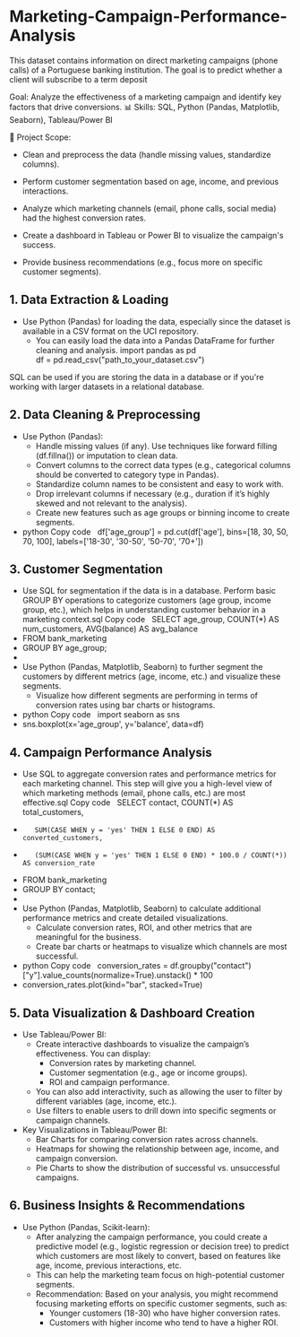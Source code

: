 # Marketing-Campaign-Performance-Analysis
This dataset contains information on direct marketing campaigns (phone calls) of a Portuguese banking institution. The goal is to predict whether a client will subscribe to a term deposit

Goal: Analyze the effectiveness of a marketing campaign and identify key factors that drive conversions. 📊 Skills: SQL, Python (Pandas, Matplotlib, Seaborn), Tableau/Power BI


🔹 Project Scope:

* Clean and preprocess the data (handle missing values, standardize columns).

* Perform customer segmentation based on age, income, and previous interactions.

* Analyze which marketing channels (email, phone calls, social media) had the highest conversion rates.

* Create a dashboard in Tableau or Power BI to visualize the campaign's success.

* Provide business recommendations (e.g., focus more on specific customer segments).

## 1. Data Extraction & Loading
* Use Python (Pandas) for loading the data, especially since the dataset is available in a CSV format on the UCI repository.
    * You can easily load the data into a Pandas DataFrame for further cleaning and analysis.
import pandas as pd  
df = pd.read_csv("path_to_your_dataset.csv")


SQL can be used if you are storing the data in a database or if you're working with larger datasets in a relational database.


## 2. Data Cleaning & Preprocessing
* Use Python (Pandas):
    * Handle missing values (if any). Use techniques like forward filling (df.fillna()) or imputation to clean data.
    * Convert columns to the correct data types (e.g., categorical columns should be converted to category type in Pandas).
    * Standardize column names to be consistent and easy to work with.
    * Drop irrelevant columns if necessary (e.g., duration if it’s highly skewed and not relevant to the analysis).
    * Create new features such as age groups or binning income to create segments.
* python Copy code   df['age_group'] = pd.cut(df['age'], bins=[18, 30, 50, 70, 100], labels=['18-30', '30-50', '50-70', '70+'])




## 3. Customer Segmentation
* Use SQL for segmentation if the data is in a database. Perform basic GROUP BY operations to categorize customers (age group, income group, etc.), which helps in understanding customer behavior in a marketing context.sql Copy code   SELECT age_group, COUNT(*) AS num_customers, AVG(balance) AS avg_balance
* FROM bank_marketing
* GROUP BY age_group;
*   
* Use Python (Pandas, Matplotlib, Seaborn) to further segment the customers by different metrics (age, income, etc.) and visualize these segments.
    * Visualize how different segments are performing in terms of conversion rates using bar charts or histograms.
* python Copy code   import seaborn as sns
* sns.boxplot(x='age_group', y='balance', data=df)

## 4. Campaign Performance Analysis
* Use SQL to aggregate conversion rates and performance metrics for each marketing channel. This step will give you a high-level view of which marketing methods (email, phone calls, etc.) are most effective.sql Copy code   SELECT contact, COUNT(*) AS total_customers,
*        SUM(CASE WHEN y = 'yes' THEN 1 ELSE 0 END) AS converted_customers,
*        (SUM(CASE WHEN y = 'yes' THEN 1 ELSE 0 END) * 100.0 / COUNT(*)) AS conversion_rate
* FROM bank_marketing
* GROUP BY contact;
*   
* Use Python (Pandas, Matplotlib, Seaborn) to calculate additional performance metrics and create detailed visualizations.
    * Calculate conversion rates, ROI, and other metrics that are meaningful for the business.
    * Create bar charts or heatmaps to visualize which channels are most successful.
* python Copy code   conversion_rates = df.groupby("contact")["y"].value_counts(normalize=True).unstack() * 100
* conversion_rates.plot(kind="bar", stacked=True)

## 5. Data Visualization & Dashboard Creation
* Use Tableau/Power BI:
    * Create interactive dashboards to visualize the campaign’s effectiveness. You can display:
        * Conversion rates by marketing channel.
        * Customer segmentation (e.g., age or income groups).
        * ROI and campaign performance.
    * You can also add interactivity, such as allowing the user to filter by different variables (age, income, etc.).
    * Use filters to enable users to drill down into specific segments or campaign channels.
* Key Visualizations in Tableau/Power BI:
    * Bar Charts for comparing conversion rates across channels.
    * Heatmaps for showing the relationship between age, income, and campaign conversion.
    * Pie Charts to show the distribution of successful vs. unsuccessful campaigns.
 
## 6. Business Insights & Recommendations
* Use Python (Pandas, Scikit-learn):
    * After analyzing the campaign performance, you could create a predictive model (e.g., logistic regression or decision tree) to predict which customers are most likely to convert, based on features like age, income, previous interactions, etc.
    * This can help the marketing team focus on high-potential customer segments.
    * Recommendation: Based on your analysis, you might recommend focusing marketing efforts on specific customer segments, such as:
        * Younger customers (18-30) who have higher conversion rates.
        * Customers with higher income who tend to have a higher ROI.
